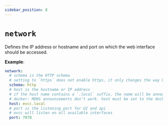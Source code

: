 ```yaml
---
sidebar_position: 8
---
```


# `network`

Defines the IP address or hostname and port on which the web interface should be accessed.

**Example**:

```yaml
network:
  # schema is the HTTP schema
  # setting to `https` does not enable https, it only changes the way URLs are generated
  schema: http
  # host is the hostname or IP address
  # if the host name contains a `.local` suffix, the name will be announced on MDNS
  # docker: MDNS announcements don't work. host must be set to the docker host's name.
  host: evcc.local
  # port is the listening port for UI and api
  # evcc will listen on all available interfaces
  port: 7070
```